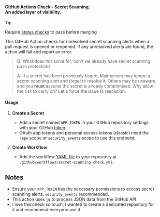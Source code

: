 #### GitHub Actions Check - Secret Scanning; <br> An added layer of visibility.

> [!TIP]
> Require [status checks](https://docs.github.com/en/enterprise-cloud@latest/repositories/configuring-branches-and-merges-in-your-repository/managing-rulesets/available-rules-for-rulesets#require-status-checks-to-pass-before-merging) to pass before merging

This GitHub Action checks for unresolved secret scanning alerts when a pull request is opened or reopened. If any unresolved alerts are found, the action will fail and report an error. 

> Q: What does this solve for, don't we already have secret scanning push protection?
> 
> A: If a secret has been previously flaged, Maintainers may ignore a secret scanning alert and _forget_ to resolve it. Others may be unaware and you **must** assume the secret is already comprimised. Why allow the risk to carry on? Let's force the issue to resolution.

#### Usage

1. **Create a Secret**
   - Add a secret named `APP_TOKEN` in your GitHub repository settings with your GitHub [token](https://github.com/appatalks/Generate_GitHub_Tokens). <br>
   - OAuth app tokens and personal access tokens (classic) need the ```repo``` scope or ```security_events``` scope to use this [endpoint](https://docs.github.com/en/enterprise-cloud@latest/rest/secret-scanning/secret-scanning?apiVersion=2022-11-28#list-secret-scanning-alerts-for-an-enterprise).

3. **Create Workflow**
   - Add the workflow [YAML file](secret-scanning-check.yml) to your repository at ```.github/workflows/secret-scanning-check.yml```.

## Notes

- Ensure your `APP_TOKEN` has the necessary permissions to access secret scanning alerts. ```security_events``` recommended.
- This action uses `jq` to process JSON data from the GitHub API.
- I love this check so much, I wanted to create a dedicated repository for it and recommend everyone use it.
